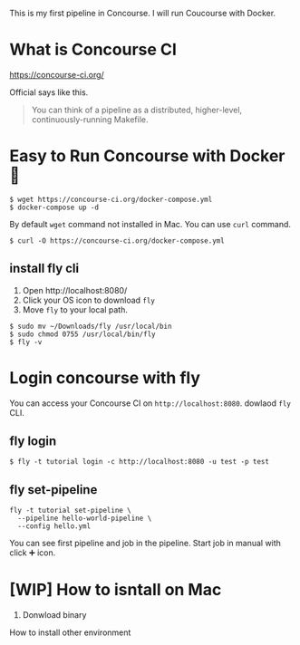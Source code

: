 This is my first pipeline in Concourse.
I will run Coucourse with Docker.

# What is Concourse CI
https://concourse-ci.org/

Official says like this.
> You can think of a pipeline as a distributed, higher-level, continuously-running Makefile.


# Easy to Run Concourse with Docker 🐳

```
$ wget https://concourse-ci.org/docker-compose.yml
$ docker-compose up -d
```

By default `wget` command not installed in Mac.
You can use `curl` command.

```
$ curl -O https://concourse-ci.org/docker-compose.yml
```

## install fly cli

1. Open http://localhost:8080/
2. Click your OS icon to download `fly`
3. Move `fly` to your local path.

```
$ sudo mv ~/Downloads/fly /usr/local/bin
$ sudo chmod 0755 /usr/local/bin/fly
$ fly -v 
```

# Login concourse with fly
You can access your Concourse CI on `http://localhost:8080`.
dowlaod `fly` CLI.

## fly login

```
$ fly -t tutorial login -c http://localhost:8080 -u test -p test
```

## fly set-pipeline

```
fly -t tutorial set-pipeline \
  --pipeline hello-world-pipeline \
  --config hello.yml
```
You can see first pipeline and job in the pipeline.
Start job in manual with click ➕ icon.

# [WIP] How to isntall on Mac
1. Donwload binary

How to install other environment
